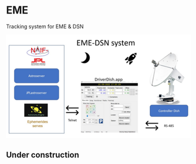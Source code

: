 # EME
Tracking system for EME & DSN

<img src="https://github.com/ea3hmj/EME/raw/main/img/eme%20system.jpg" width="640">

## Under construction
